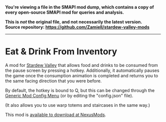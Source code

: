 **You're viewing a file in the SMAPI mod dump, which contains a copy of every open-source SMAPI mod
for queries and analysis.**

**This is _not_ the original file, and not necessarily the latest version.**  
**Source repository: https://github.com/Zamiell/stardew-valley-mods**

----

# Eat & Drink From Inventory

A mod for [Stardew Valley](https://www.stardewvalley.net/) that allows food and drinks to be consumed from the pause screen by pressing a hotkey. Additionally, it automatically pauses the game once the consumption animation is completed and returns you to the same facing direction that you were before.

By default, the hotkey is bound to Q, but this can be changed through the [Generic Mod Config Menu](https://www.nexusmods.com/stardewvalley/mods/5098) (or by editing the "config.json" file).

(It also allows you to use warp totems and staircases in the same way.)

This mod is [available to download at NexusMods](https://www.nexusmods.com/stardewvalley/mods/?).
